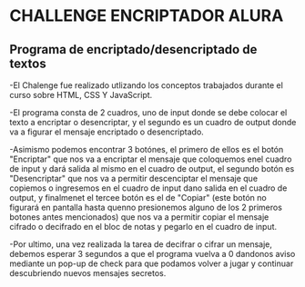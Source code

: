 <h1>CHALLENGE ENCRIPTADOR ALURA</h1>
<h2>Programa de encriptado/desencriptado de textos</h2>

-El Chalenge fue realizado utlizando los conceptos trabajados durante el curso sobre HTML, CSS Y JavaScript.

-El programa consta de 2 cuadros, uno de input donde se debe colocar el texto a encriptar o desencriptar, y el segundo es un cuadro de output
donde va a figurar el mensaje encriptado o desencriptado.

-Asimismo podemos encontrar 3 botónes, el primero de ellos es el botón "Encriptar" que nos va a encriptar el mensaje que coloquemos enel cuadro de input y dará salida al mismo en el
cuadro de output, el segundo botón es "Desencriptar" que nos va a permitir descenciptar el mensaje que copiemos o ingresemos en el cuadro de input dano salida en el cuadro de output,
y finalmenet el tercee botón es el de "Copiar" (este botón no figurará en pantalla hasta quenno presionemos alguno de los 2 primeros botones antes mencionados)
que nos va a permitir copiar el mensaje cifrado o decifrado en el bloc de notas y pegarlo en el cuadro de input.

-Por ultimo, una vez realizada la tarea de decifrar o cifrar un mensaje, debemos esperar 3 segundos a que el programa vuelva a 0 dandonos aviso mediante un pop-up de check para que podamos
volver a jugar  y continuar descubriendo nuevos mensajes secretos.
